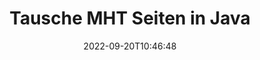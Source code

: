 ---
############################# Static ############################
layout: "auto-gen-merger"
date: 2022-09-20T10:46:48
draft: false
otherformats: mhtml odp ods odt one otp ott pdf pps ppsx ppt pptx rtf tex vdx vsdm

############################# Head ############################
head_title: "Tausche & tausche MHT Seiten in Java"
head_description: "Tauschen und tauschen Sie Positionen von zwei Seiten innerhalb einer MHT-Datei in Java mithilfe der Documents Merger API aus."

############################# Header ############################
title: "Tausche MHT Seiten in Java"
description: "Tauschen Sie MHT-Seiten mit ein paar Zeilen Java-Code aus."
bg_image: "https://cms.admin.containerize.com/templates/aspose/App_Themes/V3/images/bg/header1.png"
bg_overlay: false
button:
    enable: true
    icon: "fas fa-arrow-down"
    label: "Download kostenlose Testversion"
    link: "https://downloads.groupdocs.com/merger/java"

############################# SubMenu ############################
submenu:
    enable: true

    left:
        img_alt: "GroupDocs.Merger for Java"
        image: "https://cms.admin.containerize.com/templates/groupdocs/images/product-logos/90x90-noborder/groupdocs-merger-java.png"
        product: "GroupDocs.Merger"
        platform: "Java"

    middle:
        button:

            # button loop
            - link: "https://apireference.groupdocs.com/merger/java"
              text: "API-Referenz"

            # button loop
            - link: "https://github.com/groupdocs-merger"
              text: "Codebeispiele"

            # button loop
            - link: "https://products.groupdocs.app/merger/family"
              text: "Live-Demos"

            # button loop
            - link: "https://purchase.groupdocs.com/pricing/merger/java"
              text: "Preisgestaltung"

    right:
        link_download: "https://downloads.groupdocs.com/merger"
        link_learn: "https://docs.groupdocs.com/merger/java"
        link_buy: "https://purchase.groupdocs.com"

############################# About ############################
about:
    enable: true
    title: "Über die GroupDocs.Merger for Java-API"
    content: |
        [GroupDocs.Merger for Java](/de/merger/java/) bietet eine einfache Lösung zum sicheren Zusammenführen und Teilen zwischen einer Vielzahl von Dokumentformaten, einschließlich PDF, Microsoft Office (Word, Excel, PowerPoint , OneNote), OpenDocument, HTML, Bilder und viele andere in Java-Anwendungen. Durch Hinzufügen von nur wenigen Codezeilen können Sie mehrere Dokumentoperationen ausführen, z. B. Verschieben, Entfernen, Drehen, Austauschen, Extrahieren oder Ändern der Ausrichtung von Seiten innerhalb der Dokumente. Die API zum Zusammenführen von Dokumenten unterstützt auch die Vorschau von Dokumentseiten als Bild, um die Dokumentstruktur, die Formatierung und den Inhalt auf der Seite zu analysieren.
        
        GroupDocs.Merger API ist die richtige Wahl für Unternehmenslösungen, die Funktionen zum Austauschen von Dateiseiten benötigen. Diese APIs werden auf allen wichtigen Betriebssystemen und Plattformen einschließlich J2SE 7.0 (1.7), J2SE 8.0 (1.8), Java 10 gut unterstützt.

############################# Steps ############################
steps:
    enable: true
    title_left: "MHT Dateiseiten in Java tauschen"
    content_left: |
        [GroupDocs.Merger for Java](/de/merger/java/) macht es Java-Entwicklern leicht, Seiten innerhalb einer MHT-Datei auszutauschen, indem einige einfache Schritte implementiert werden .
        
        * Initialisieren Sie **SwapOptions**, um die auszutauschenden Seitenzahlen anzugeben.
        * Erstellen Sie eine neue Instanz von **Merger** und übergeben Sie den Pfad des Quelldokuments als Konstruktorparameter.
        * Rufen Sie **swapPages** auf und übergeben Sie das Objekt **SwapOptions**.
        * Rufen Sie **save** auf und geben Sie den Dateipfad an, um das resultierende Dokument zu speichern.

    title_right: "System Anforderungen"
    content_right: |
        GroupDocs.Merger for Java-APIs werden auf allen wichtigen Plattformen und Betriebssystemen unterstützt. Bevor Sie den folgenden Code ausführen, stellen Sie bitte sicher, dass die folgenden Voraussetzungen auf Ihrem System installiert sind.

        * Betriebssysteme: Microsoft Windows, Linux, MacOS
        * Entwicklungsumgebungen: NetBeans, IntelliJ IDEA, Eclipse
        * Rahmen: J2SE 7.0 (1.7), J2SE 8.0 (1.8), Java 10
        * Laden Sie die neueste Version von GroupDocs.Merger for Java von [Maven](https://repository.groupdocs.com/webapp/#/artifacts/browse/tree/General/repo/com/groupdocs/groupdocs-merger) herunter
         
    code: |
     {{% merger/additional-styles %}}
     {{< merger/code-merger title="So tauschen Sie MHT-Dateiseiten mit Java-Beispielcode aus">}}

        ```java    
        // Tauschen Sie MHT Dateiseiten mit der GroupDocs.Merger API aus
        int pageNumber1 = 6;
        int pageNumber2 = 1;

        // Initialisieren Sie die SwapOptions-Klasse, um die auszutauschenden Seitenzahlen anzugeben
        SwapOptions swapOptions = new SwapOptions(pageNumber2, pageNumber1);

        // Merger mit Eingabedokument MHT instanziieren
        Merger merger = new Merger("input.mht");

        // Rufen Sie die SwapPages-Methode auf und übergeben Sie ihr das SwapOptions-Objekt
        merger.swapPages(swapOptions);
    
        // Rufen Sie die Save-Methode auf und übergeben Sie den gewünschten Dateipfad, um das Ausgabedokument zu speichern
        merger.save("output.mht");
        ```
     {{< /merger/code-merger >}}

############################# Demos ############################
demos:
    enable: true
    title: "Live-Demos - Tauschen Sie MHT Dateiseiten online aus"
    content: |
       Tauschen Sie jetzt MHT Dateiseiten aus, indem Sie die Website [GroupDocs.Merger Live Demos](https://products.groupdocs.app/splitter/swap-pages/mht) besuchen.
       Die Live-Demo hat die folgenden Vorteile.
        
############################# About Formats ############################
about_formats:
    enable: true

############################# More Formats ############################
more_formats:
    enable: true
    title: "Tauschen Sie Seiten anderer Dateiformate aus"
    content: |
        Java dokumentiert Merger & Split API für Dateiformate und Bilder. Tauschen Sie einige der gängigen Dateiformate wie unten angegeben aus.

############################# Back to top ###############################
back_to_top:
    enable: true
---